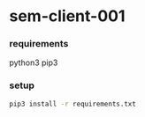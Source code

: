 # sem-client-001

### requirements
python3
pip3


### setup
```sh
pip3 install -r requirements.txt
```